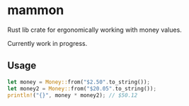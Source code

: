 # mammon
Rust lib crate for ergonomically working with money values.

Currently work in progress.

## Usage

```rust
let money = Money::from("$2.50".to_string());
let money2 = Money::from("$20.05".to_string());
println!("{}", money * money2); // $50.12
```
